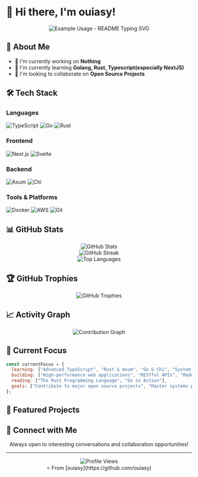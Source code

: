 # 👋 Hi there, I'm ouiasy!

<div align="center">
  <img src="https://readme-typing-svg.herokuapp.com/?lines=Always+learning+new+things&font=Fira%20Code&center=true&width=380&height=50&duration=4000&pause=1000" alt="Example Usage - README Typing SVG">
</div>

## 🚀 About Me

- 🔭 I'm currently working on **Nothing**
- 🌱 I'm currently learning **Golang, Rust, Typescript(especially NextJS)**
- 👯 I'm looking to collaborate on **Open Source Projects** 

## 🛠️ Tech Stack

### Languages
![TypeScript](https://img.shields.io/badge/-TypeScript-3178C6?style=flat-square&logo=typescript&logoColor=white)
![Go](https://img.shields.io/badge/-Go-00ADD8?style=flat-square&logo=go&logoColor=white)
![Rust](https://img.shields.io/badge/-Rust-000000?style=flat-square&logo=rust&logoColor=white)

### Frontend
![Next.js](https://img.shields.io/badge/-Next.js-000000?style=flat-square&logo=next.js&logoColor=white)
![Svelte](https://img.shields.io/badge/-Svelte-FF3E00?style=flat-square&logo=svelte&logoColor=white)

### Backend
![Axum](https://img.shields.io/badge/-Axum-000000?style=flat-square&logo=rust&logoColor=white)
![Chi](https://img.shields.io/badge/-Chi-00ADD8?style=flat-square&logo=go&logoColor=white)

### Tools & Platforms
![Docker](https://img.shields.io/badge/-Docker-2496ED?style=flat-square&logo=docker&logoColor=white)
![AWS](https://img.shields.io/badge/-AWS-232F3E?style=flat-square&logo=amazon-aws&logoColor=white)
![Git](https://img.shields.io/badge/-Git-F05032?style=flat-square&logo=git&logoColor=white)

## 📊 GitHub Stats

<div align="center">
  <img src="https://github-readme-stats.vercel.app/api?username=ouiasy&show_icons=true&theme=radical&hide_border=true&include_all_commits=true&count_private=true" alt="GitHub Stats" />
</div>

<div align="center">
  <img src="https://github-readme-streak-stats.herokuapp.com/?user=ouiasy&theme=radical&hide_border=true" alt="GitHub Streak" />
</div>

<div align="center">
  <img src="https://github-readme-stats.vercel.app/api/top-langs/?username=ouiasy&theme=radical&hide_border=true&include_all_commits=true&count_private=true&layout=compact" alt="Top Languages" />
</div>

## 🏆 GitHub Trophies
<div align="center">
  <img src="https://github-profile-trophy.vercel.app/?username=ouiasy&theme=radical&no-frame=true&no-bg=false&margin-w=4" alt="GitHub Trophies" />
</div>

## 📈 Activity Graph
<div align="center">
  <img src="https://github-readme-activity-graph.vercel.app/graph?username=ouiasy&theme=react-dark&hide_border=true" alt="Contribution Graph" />
</div>

## 🎯 Current Focus

```javascript
const currentFocus = {
  learning: ["Advanced TypeScript", "Rust & Axum", "Go & Chi", "System Design"],
  building: ["High-performance web applications", "RESTful APIs", "Modern UI with Svelte"],
  reading: ["The Rust Programming Language", "Go in Action"],
  goals: ["Contribute to major open source projects", "Master systems programming"]
};
```

## 🌟 Featured Projects



## 🤝 Connect with Me

<div align="center">
  <p>Always open to interesting conversations and collaboration opportunities!</p>
</div>

---

<div align="center">
  <img src="https://komarev.com/ghpvc/?username=ouiasy&label=Profile%20views&color=0e75b6&style=flat" alt="Profile Views" />
</div>

<div align="center">
  ⭐️ From [ouiasy](https://github.com/ouiasy)
</div>
